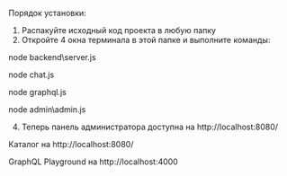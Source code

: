 Порядок установки:
1. Распакуйте исходный код проекта в любую папку
2. Откройте 4 окна терминала в этой папке и выполните команды:

node backend\server.js

node chat.js

node graphql.js

node admin\admin.js

4. Теперь панель администратора доступна на http://localhost:8080/

Каталог на http://localhost:8080/

GraphQL Playground на http://localhost:4000
